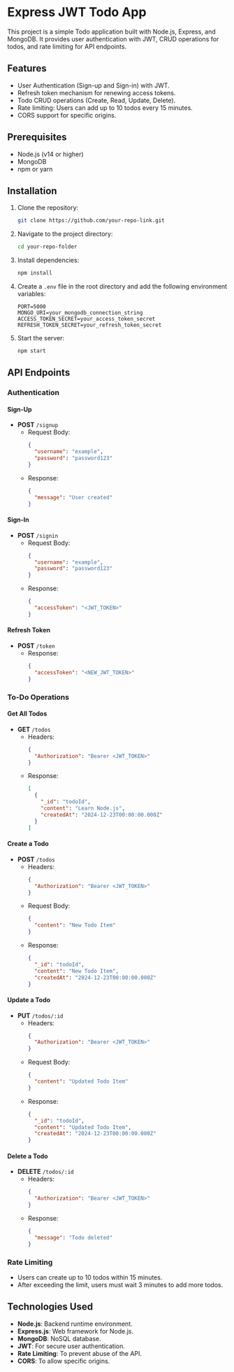 # Express JWT Todo App

This project is a simple Todo application built with Node.js, Express, and MongoDB. It provides user authentication with JWT, CRUD operations for todos, and rate limiting for API endpoints.

## Features

- User Authentication (Sign-up and Sign-in) with JWT.
- Refresh token mechanism for renewing access tokens.
- Todo CRUD operations (Create, Read, Update, Delete).
- Rate limiting: Users can add up to 10 todos every 15 minutes.
- CORS support for specific origins.

## Prerequisites

- Node.js (v14 or higher)
- MongoDB
- npm or yarn

## Installation

1. Clone the repository:
   ```bash
   git clone https://github.com/your-repo-link.git
   ```

2. Navigate to the project directory:
   ```bash
   cd your-repo-folder
   ```

3. Install dependencies:
   ```bash
   npm install
   ```

4. Create a `.env` file in the root directory and add the following environment variables:
   ```env
   PORT=5000
   MONGO_URI=your_mongodb_connection_string
   ACCESS_TOKEN_SECRET=your_access_token_secret
   REFRESH_TOKEN_SECRET=your_refresh_token_secret
   ```

5. Start the server:
   ```bash
   npm start
   ```

## API Endpoints

### Authentication

#### Sign-Up
- **POST** `/signup`
  - Request Body:
    ```json
    {
      "username": "example",
      "password": "password123"
    }
    ```
  - Response:
    ```json
    {
      "message": "User created"
    }
    ```

#### Sign-In
- **POST** `/signin`
  - Request Body:
    ```json
    {
      "username": "example",
      "password": "password123"
    }
    ```
  - Response:
    ```json
    {
      "accessToken": "<JWT_TOKEN>"
    }
    ```

#### Refresh Token
- **POST** `/token`
  - Response:
    ```json
    {
      "accessToken": "<NEW_JWT_TOKEN>"
    }
    ```

### To-Do Operations

#### Get All Todos
- **GET** `/todos`
  - Headers:
    ```json
    {
      "Authorization": "Bearer <JWT_TOKEN>"
    }
    ```
  - Response:
    ```json
    [
      {
        "_id": "todoId",
        "content": "Learn Node.js",
        "createdAt": "2024-12-23T00:00:00.000Z"
      }
    ]
    ```

#### Create a Todo
- **POST** `/todos`
  - Headers:
    ```json
    {
      "Authorization": "Bearer <JWT_TOKEN>"
    }
    ```
  - Request Body:
    ```json
    {
      "content": "New Todo Item"
    }
    ```
  - Response:
    ```json
    {
      "_id": "todoId",
      "content": "New Todo Item",
      "createdAt": "2024-12-23T00:00:00.000Z"
    }
    ```

#### Update a Todo
- **PUT** `/todos/:id`
  - Headers:
    ```json
    {
      "Authorization": "Bearer <JWT_TOKEN>"
    }
    ```
  - Request Body:
    ```json
    {
      "content": "Updated Todo Item"
    }
    ```
  - Response:
    ```json
    {
      "_id": "todoId",
      "content": "Updated Todo Item",
      "createdAt": "2024-12-23T00:00:00.000Z"
    }
    ```

#### Delete a Todo
- **DELETE** `/todos/:id`
  - Headers:
    ```json
    {
      "Authorization": "Bearer <JWT_TOKEN>"
    }
    ```
  - Response:
    ```json
    {
      "message": "Todo deleted"
    }
    ```

### Rate Limiting

- Users can create up to 10 todos within 15 minutes.
- After exceeding the limit, users must wait 3 minutes to add more todos.

## Technologies Used

- **Node.js**: Backend runtime environment.
- **Express.js**: Web framework for Node.js.
- **MongoDB**: NoSQL database.
- **JWT**: For secure user authentication.
- **Rate Limiting**: To prevent abuse of the API.
- **CORS**: To allow specific origins.
